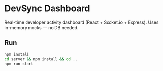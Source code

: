 # DevSync Dashboard

Real-time developer activity dashboard (React + Socket.io + Express). Uses in-memory mocks — no DB needed.

## Run

```bash
npm install
cd server && npm install && cd ..
npm run start
```

